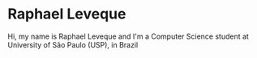 # Raphael Leveque
Hi, my name is Raphael Leveque and I'm a Computer Science student at University of São Paulo (USP), in Brazil

